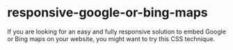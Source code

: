 # responsive-google-or-bing-maps
If you are looking for an easy and fully responsive solution to embed Google or Bing maps on your website, you might want to try this CSS technique.
